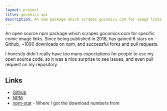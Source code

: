 ```yaml
---
layout: project
title: gocomics-api
description: An npm package which scrapes gocomics.com for image links
---
```

An open source npm package which scrapes gocomics.com for specific comic image links. Since being published in 2018, has gained 6 stars on Github, ~1000 downloads on npm, and successful forks and pull requests.

I honestly didn't really have too many expectations for people to use my open source code, so it was a nice surprise to see issues, and even pull request on my repository.

## Links

- [Github](https://github.com/farazkaleemmalik/gocomics-api)
- [NPM](https://www.npmjs.com/package/gocomics-api)
- [npm-stat](https://npm-stat.com/charts.html?package=gocomics-api&from=2018-01-05&to=2023-01-05) - Where I got the download numbers from